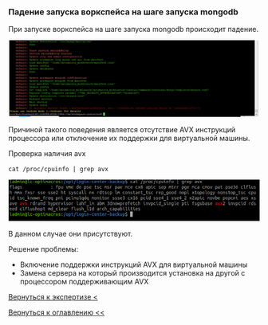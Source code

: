 ### Падение запуска воркспейса на шаге запуска mongodb

При запуске воркспейса на шаге запуска mongodb происходит падение.

![](pictures/mongoWithNoAVX.png)

Причиной такого поведения является отсутствие AVX инструкций процессора или отключение их поддержки для виртуальной машины.

Проверка наличия avx 

    cat /proc/cpuinfo | grep avx

![](pictures/checkAVX.png)

В данном случае они присутствуют.

Решение проблемы:
* Включение поддержки инструкций AVX для виртуальной машины
* Замена сервера на который производится установка на другой с процессором поддерживающим AVX 


[Вернуться к экспертизе <](expertise.md)

[Вернуться к оглавлению <<](index.md)

